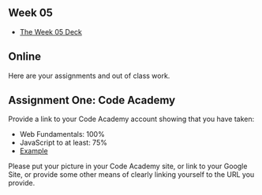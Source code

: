 Week 05
-------

- [The Week 05 Deck](http://bit.ly/1fRfuzK)

Online
------

Here are your assignments and out of class work.

Assignment One: Code Academy
-----------------------------

Provide a link to your Code Academy account showing that you have taken:

- Web Fundamentals: 100%
- JavaScript to at least: 75%
- [Example](http://www.codecademy.com/netslayer43536)

Please put your picture in your Code Academy site, or link to your 
Google Site, or provide some other means of clearly linking yourself 
to the URL you provide.

